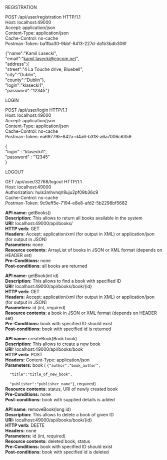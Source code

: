 REGISTRATION

POST /api/user/registration HTTP/1.1  
Host: localhost:49000  
Accept: application/json  
Content-Type: application/json  
Cache-Control: no-cache  
Postman-Token: ba1fba30-9bbf-6413-227d-da1b3bdb306f  

{"name":"Kamil Lasecki",  
"email":"kamil.lasecki@eircom.net",  
"address":{  
	"street":"4 La Touche drive, Bluebell",  
	"city":"Dublin",  
	"county":"Dublin"},  
"login":"klasecki1",  
"password":"12345"}  

LOGIN

POST /api/user/login HTTP/1.1  
Host: localhost:49000  
Accept: application/json   
Content-Type: application/json  
Cache-Control: no-cache  
Postman-Token: ea697795-842a-d4a6-b318-a6a7006c6359  
  
{  
	"login" : "klasecki1",   
	"password" : "12345"  
}  

LOGOUT

GET /api/user/32768/logout HTTP/1.1  
Host: localhost:49000  
Authorization: huls3mhvnqlr8uju2pf09b36c9  
Cache-Control: no-cache  
Postman-Token: 9c9eff5e-7194-e8e8-afd2-5b2298bf5682  


<p>
  <b>API name:</b></b> getBooks() <br/>
  <b>Description:</b></b> This allows to return all books available in the system <br/>
  <b>URI:</b></b> localhost:49000/api/books/ <br/>
  <b>HTTP verb:</b></b> GET<br/>
  <b>Headers:</b></b> Accept: application/xml (for output in XML) or application/json (for output in JSON) <br/>
  <b>Parameters:</b></b> none<br/>
  <b>Resource contents:</b></b> ArrayList of books in JSON or XML format (depends on HEADER set) <br/>
  <b>Pre-Conditions:</b></b> none <br/>
  <b>Post-conditions:</b></b> all books are returned <br/>
</p>

<p>
  <b>API name:</b></b> getBook(int id) <br/>
  <b>Description:</b></b> This allows to find a book with specified ID  <br/>
  <b>URI:</b></b> localhost:49000/api/books/book/{id} <br/>
  <b>HTTP verb:</b></b> GET <br/>
  <b>Headers:</b></b> Accept: application/xml (for output in XML) or application/json (for output in JSON) <br/>
  <b>Parameters:</b></b> id (int, required) <br/>
  <b>Resource contents: </b></b>a book in JSON or XML format (depends on HEADER set) <br/>
  <b>Pre-Conditions:</b></b> book with specified ID should exist <br/>
  <b>Post-conditions:</b></b> book with specified id is returned  <br/>
</p>

<p>
  <b>API name:</b> createBook(Book book) <br/>
  <b>Description:</b> This allows to create a new book <br/> 
  <b>URI:</b> localhost:49000/api/books/book <br/>
  <b>HTTP verb:</b> POST <br/>
  <b>Headers:</b> Content-Type: application/json <br/>
  <b>Parameters:</b> book (
  <code>{"author":"book_author", <br/>
  "title":"title_of_new_book", <br/>
  "publisher":"publisher_name"}</code>, required) <br/>
  <b>Resource contents:</b> status, URI of newly created book <br/>
  <b>Pre-Conditions:</b> none <br/>
  <b>Post-conditions:</b> book with supplied details is added <br/>
</p>

<p>
  <b>API name</b>: removeBook(long id) <br/>
  <b>Description:</b> This allows to delete a book of given ID <br/> 
  <b>URI:</b> localhost:49000/api/books/book/{id} <br/>
  <b>HTTP verb:</b> DEETE <br/>
  <b>Headers:</b> none <br/>
  <b>Parameters:</b> id (int, required) <br/>
  <b>Resource contents:</b> deleted book, status <br/>
  <b>Pre-Conditions:</b> book with specified ID should exist <br/>
  <b>Post-conditions:</b> book with specified id is deleted <br/>
</p>
